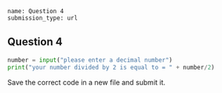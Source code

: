 ```ngMeta
name: Question 4	
submission_type: url
```
## Question 4

```python
number = input("please enter a decimal number")
print("your number divided by 2 is equal to = " + number/2)
```

Save the correct code in a new file and submit it.

